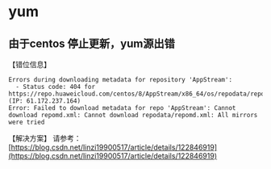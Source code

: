 # yum


## 由于centos 停止更新，yum源出错
【错位信息】
```log
Errors during downloading metadata for repository 'AppStream':
  - Status code: 404 for https://repo.huaweicloud.com/centos/8/AppStream/x86_64/os/repodata/repomd.xml (IP: 61.172.237.164)
Error: Failed to download metadata for repo 'AppStream': Cannot download repomd.xml: Cannot download repodata/repomd.xml: All mirrors were tried

```

【解决方案】
请参考：[https://blog.csdn.net/linzi19900517/article/details/122846919](https://blog.csdn.net/linzi19900517/article/details/122846919)

